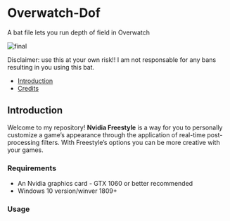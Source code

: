 # Overwatch-Dof
A bat file lets you run depth of field in Overwatch

![final](https://github.com/FlickyOs/OverWatch-2-Depth-of-Maps/assets/86733574/766dadd5-0f33-45d5-b5bc-aaa30abfca05)

Disclaimer: use this at your own risk!! I am not responsable for any bans resulting in you using this bat.
<!-- TOC -->

  - [Introduction](#introduction)
  - [Credits](#credits)

<!-- /TOC -->
## Introduction
Welcome to my repository! **Nvidia Freestyle** is a way for you to personally customize a game’s appearance through the application of real-time post-processing filters. With Freestyle’s options you can be more creative with your games.

<!-- /TOC -->
### Requirements

- An Nvidia graphics card - GTX 1060 or better recommended
- Windows 10 version/winver 1809+

### Usage
